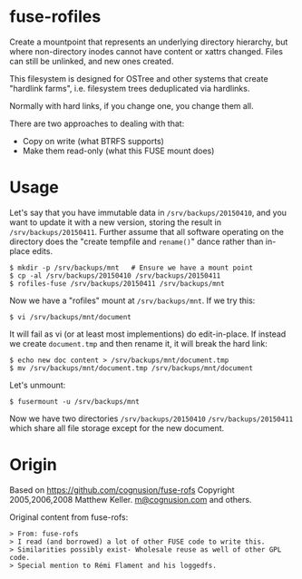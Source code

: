 fuse-rofiles
============

Create a mountpoint that represents an underlying directory hierarchy,
but where non-directory inodes cannot have content or xattrs changed.
Files can still be unlinked, and new ones created.

This filesystem is designed for OSTree and other systems that create
"hardlink farms", i.e. filesystem trees deduplicated via hardlinks.

Normally with hard links, if you change one, you change them all.

There are two approaches to dealing with that:
 - Copy on write (what BTRFS supports)
 - Make them read-only (what this FUSE mount does)

Usage
=====

Let's say that you have immutable data in `/srv/backups/20150410`, and
you want to update it with a new version, storing the result in
`/srv/backups/20150411`.  Further assume that all software operating
on the directory does the "create tempfile and `rename()`" dance
rather than in-place edits.

    $ mkdir -p /srv/backups/mnt   # Ensure we have a mount point
    $ cp -al /srv/backups/20150410 /srv/backups/20150411
    $ rofiles-fuse /srv/backups/20150411 /srv/backups/mnt

Now we have a "rofiles" mount at `/srv/backups/mnt`.  If we try this:

    $ vi /srv/backups/mnt/document

It will fail as vi (or at least most implementions) do edit-in-place.
If instead we create `document.tmp` and then rename it, it will break
the hard link:

    $ echo new doc content > /srv/backups/mnt/document.tmp
    $ mv /srv/backups/mnt/document.tmp /srv/backups/mnt/document

Let's unmount:

    $ fusermount -u /srv/backups/mnt

Now we have two directories `/srv/backups/20150410`
`/srv/backups/20150411` which share all file storage except for the
new document.

Origin
======

Based on https://github.com/cognusion/fuse-rofs
Copyright 2005,2006,2008 Matthew Keller. m@cognusion.com and others.

Original content from fuse-rofs:

    > From: fuse-rofs
    > I read (and borrowed) a lot of other FUSE code to write this. 
    > Similarities possibly exist- Wholesale reuse as well of other GPL code.
    > Special mention to Rémi Flament and his loggedfs.
 
